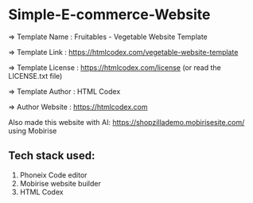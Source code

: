 # Simple-E-commerce-Website

  =>  Template Name    : Fruitables - Vegetable Website Template

  =>  Template Link    : https://htmlcodex.com/vegetable-website-template

  =>  Template License : https://htmlcodex.com/license (or read the LICENSE.txt file)

  =>  Template Author  : HTML Codex

  =>  Author Website   : https://htmlcodex.com

Also made this website with AI: https://shopzillademo.mobirisesite.com/ using Mobirise

## Tech stack used:

1. Phoneix Code editor
2. Mobirise website builder
3. HTML Codex
